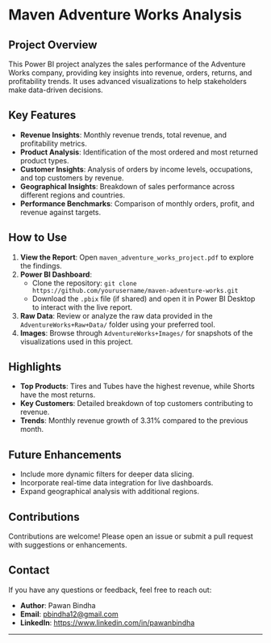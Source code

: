 # Maven Adventure Works Analysis

## Project Overview

This Power BI project analyzes the sales performance of the Adventure Works company, providing key insights into revenue, orders, returns, and profitability trends. It uses advanced visualizations to help stakeholders make data-driven decisions.

## Key Features

- **Revenue Insights**: Monthly revenue trends, total revenue, and profitability metrics.
- **Product Analysis**: Identification of the most ordered and most returned product types.
- **Customer Insights**: Analysis of orders by income levels, occupations, and top customers by revenue.
- **Geographical Insights**: Breakdown of sales performance across different regions and countries.
- **Performance Benchmarks**: Comparison of monthly orders, profit, and revenue against targets.

## How to Use

1. **View the Report**: Open `maven_adventure_works_project.pdf` to explore the findings.
2. **Power BI Dashboard**:
   - Clone the repository: `git clone https://github.com/yourusername/maven-adventure-works.git`
   - Download the `.pbix` file (if shared) and open it in Power BI Desktop to interact with the live report.
3. **Raw Data**: Review or analyze the raw data provided in the `AdventureWorks+Raw+Data/` folder using your preferred tool.
4. **Images**: Browse through `AdventureWorks+Images/` for snapshots of the visualizations used in this project.

## Highlights

- **Top Products**: Tires and Tubes have the highest revenue, while Shorts have the most returns.
- **Key Customers**: Detailed breakdown of top customers contributing to revenue.
- **Trends**: Monthly revenue growth of 3.31% compared to the previous month.

## Future Enhancements

- Include more dynamic filters for deeper data slicing.
- Incorporate real-time data integration for live dashboards.
- Expand geographical analysis with additional regions.

## Contributions

Contributions are welcome! Please open an issue or submit a pull request with suggestions or enhancements.

## Contact

If you have any questions or feedback, feel free to reach out:

- **Author**: Pawan Bindha
- **Email**: pbindha12@gmail.com
- **LinkedIn**: https://www.linkedin.com/in/pawanbindha
---
